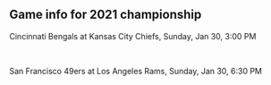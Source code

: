 ## Game info for 2021 championship
Cincinnati Bengals at Kansas City Chiefs, Sunday, Jan 30, 3:00 PM


<br/>

San Francisco 49ers at Los Angeles Rams, Sunday, Jan 30, 6:30 PM

